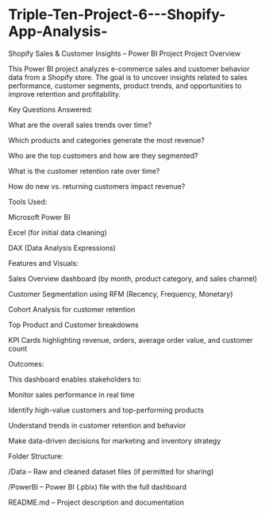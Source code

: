 # Triple-Ten-Project-6---Shopify-App-Analysis-

Shopify Sales & Customer Insights – Power BI Project
Project Overview

This Power BI project analyzes e-commerce sales and customer behavior data from a Shopify store. The goal is to uncover insights related to sales performance, customer segments, product trends, and opportunities to improve retention and profitability.

Key Questions Answered:

What are the overall sales trends over time?

Which products and categories generate the most revenue?

Who are the top customers and how are they segmented?

What is the customer retention rate over time?

How do new vs. returning customers impact revenue?

Tools Used:

Microsoft Power BI

Excel (for initial data cleaning)

DAX (Data Analysis Expressions)

Features and Visuals:

Sales Overview dashboard (by month, product category, and sales channel)

Customer Segmentation using RFM (Recency, Frequency, Monetary)

Cohort Analysis for customer retention

Top Product and Customer breakdowns

KPI Cards highlighting revenue, orders, average order value, and customer count

Outcomes:

This dashboard enables stakeholders to:

Monitor sales performance in real time

Identify high-value customers and top-performing products

Understand trends in customer retention and behavior

Make data-driven decisions for marketing and inventory strategy

Folder Structure:

/Data – Raw and cleaned dataset files (if permitted for sharing)

/PowerBI – Power BI (.pbix) file with the full dashboard

README.md – Project description and documentation

